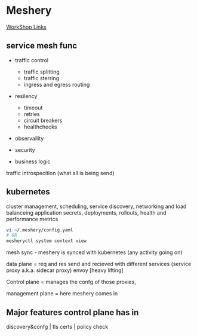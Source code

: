 # Meshery


[WorkShop Links](https://layer5.io/learn/service-mesh-labs)

service mesh func
---
- traffic control
	- traffic splitting
	- traffic sterring
	- ingress and egress routing

- resilency
	- timeout
	- retries
	- circuit breakers
	- healthchecks

- observaility
- security
- business logic

traffic introspecition (what all is being send)


kubernetes
---
cluster management, scheduling, service discovery, networking and load balanceing
application secrets, deployments, rollouts, health and performance metrics


```sh
vi ~/.meshery/config.yaml
# OR
mesheryctl system context view
```

mesh sync - meshery is synced with kubernetes (any activity going on)

data plane = req and res send and recieved with different services (service proxy a.k.a. sidecar proxy) envoy
[heavy lifting]

Control plane = manages the confg of those proxies,

management plane = here meshery comes in


Major features control plane has in
---
discovery&confg | tls certs | policy check

